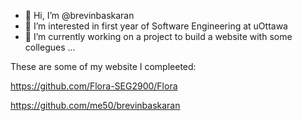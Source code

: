 - 👋 Hi, I’m @brevinbaskaran
- 👀 I’m interested in first year of Software Engineering at uOttawa
- 🌱 I’m currently working on a project to build a website with some collegues ...

<!---
brevinbaskaran/brevinbaskaran is a ✨ special ✨ repository because its `README.md` (this file) appears on your GitHub profile.
You can click the Preview link to take a look at your changes.
--->
These are some of my website I compleeted: 

https://github.com/Flora-SEG2900/Flora 

https://github.com/me50/brevinbaskaran 
